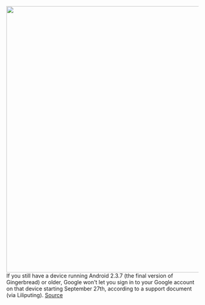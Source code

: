 <img src='https://cdn.vox-cdn.com/thumbor/S6Z94bL_a218GOtwcAypGIOZNHk=/0x0:2040x1360/1200x800/filters:focal(857x517:1183x843)/cdn.vox-cdn.com/uploads/chorus_image/image/69664645/wjoel_180413_1777_android_003.0.jpg' width='700px' /><br/>
If you still have a device running Android 2.3.7 (the final version of Gingerbread) or older, Google won't let you sign in to your Google account on that device starting September 27th, according to a support document (via Liliputing).
<a href='https://www.theverge.com/2021/8/1/22605009/google-android-older-versions-2-3-7-account-sign-log-in-gmail-youtube-maps'> Source <a/>